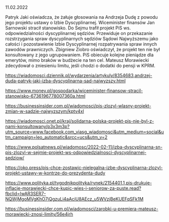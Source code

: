 11.02.2022

Patryk Jaki oświadcza, że żałuje głosowania na Andrzeja Dudę z powodu jego projektu ustawy o Izbie Dyscyplinarnej. Wiceminister finansów Jan Sarnowski stracił stanowisko. Do Sejmu trafił projekt PiS ws. odpowiedzialności dyscyplinarnej sędziów. Przewiduje on przekazanie rozstrzygania spraw dyscyplinarnych sędziów Sądowi Najwyższemu jako całości i pozostawienie Izbie Dyscyplinarnej rozpatrywania spraw innych zawodów prawniczych. Zbigniew Ziobro oświadczył, że projekt ten nie był konsultowany z jego ugrupowaniem. PiS obiecuje kolejne pieniądze dla emerytów, mimo braków w budżecie na ten cel. Mateusz Morawiecki zdecydował o zniesieniu limitu, jeśli chodzi o dodatki do pensji w KPRM.

https://wiadomosci.dziennik.pl/wydarzenia/artykuly/8354683,andrzej-duda-patryk-jaki-izba-dyscyplinarna-sad-najwyzszy.html

https://www.money.pl/gospodarka/wiceminister-finansow-stracil-stanowisko-6736196778007360a.html

https://businessinsider.com.pl/wiadomosci/pis-zlozyl-wlasny-projekt-zmian-w-sadzie-najwyzszym/kptv4xl

https://wiadomosci.onet.pl/kraj/solidarna-polska-projekt-pis-nie-byl-z-nami-konsultowany/p3x3m3p?utm_source=www.facebook.com_viasg_wiadomosci&utm_medium=social&utm_campaign=leo_automatic&srcc=ucs&utm_v=2

https://www.polsatnews.pl/wiadomosc/2022-02-11/izba-dyscyplinarna-sn-pis-zlozyl-w-sejmie-projekt-ws-odpowiedzialnosci-dyscyplinarnej-sedziow/

https://oko.press/pis-chce-zostawic-nielegalna-izbe-dyscyplinarna-zlozyl-projekt-ustawy-w-kontrze-do-prezydenta-dudy

https://www.polityka.pl/tygodnikpolityka/rynek/2154401,1,pis-drukuje-inflacje-morawiecki-chce-kupic-wies-i-seniorow-za-puste.read?fbclid=IwAR3SER7-NQWjMgoMVgKhO7jQgzuLi4aAciU8AEcz_u5WVzjBeKUEFqSFk1M

https://businessinsider.com.pl/wiadomosci/zarobki-u-premiera-mateusz-morawiecki-znosi-limity/56e4jrh